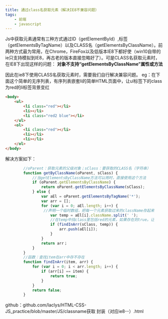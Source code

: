 ```yaml
---
title: 通过class名获取元素（解决IE8不兼容问题）
tags: 
	- 前端 
	- javascript
---
```


Js中获取元素通常有三种方式通过ID（getElementById）,标签（getElementsByTagName）以及CLASS名（getElementsByClassName）。前两种方式最为常用，在Chrome，FireFox以及低版本IE8下都好使（win10自带的ie只支持模拟到IE8，再古老的版本直接忽略好了）。可是CLASS名获取元素时，在IE8下出现这样的问题：
**对象不支持“getElementsByClassName”属性或方法**

<!-- more -->

因此在ie8下使用CLASS名获取元素时，需要我们自行解决兼容问题。
eg：在下面这个简单的无序列表，有序列表嵌套li的简单HTML页面中，让ul标签下的class为red的li标签背景变红

```html
<body>
    <ul>
        <li class="red"></li>
        <li></li>
        <li class="red2 blue"></li>
    </ul>
    <ol>
        <li class="red"></li>
        <li></li>
        <li></li>
    </ol>
</body>
```
解决方案如下：
```javascript
        //oParent：获取元素的父级对象；sClass：要获取的CLASS名（字符串）
        function getByClassName(oParent, sClass) {
            //当getElementsByClassName方法可以用时，直接使用这个方法
            if (oParent.getElementsByClassName) {
                return oParent.getElementsByClassName(sClass);
            } else {
                var aEl = oParent.getElementsByTagName('*');
                var arr = [];
                for (var i = 0; aEl.length; i++) {
                 //声明一个临时数组，把每一个元素获取过来的className存起来
                    var temp = aEl[i].className.split(' ');
                    //在temp中找class里包括red的元素，如果存在则true。让                     //这个元素背景色变红
                    if (findInArr(sClass, temp)) {
                        arr.push(aEl[i]);
                    }
                }
                return arr；
            }
        }
        //函数：查找item在arr中存不存在
        function findInArr(item, arr) {
            for (var i = 0; i < arr.length; i++) {
                if (arr[i] == item) {
                    return true;
                }
            }
            return false;
        }
```
github：github.com/laclys/HTML-CSS-JS_practice/blob/master/JS/classname获取 封装（对应ie8--）.html